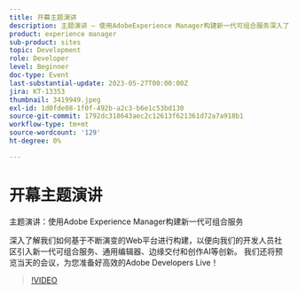 ```yaml
---
title: 开幕主题演讲
description: 主题演讲 — 使用AdobeExperience Manager构建新一代可组合服务深入了解我们如何在不断演变的Web平台上构建，以将新一代可组合服务、通用编辑器、边缘交付和创作AI等新创新引入我们的开发人员社区。 我们还将预览当天的会议，为您准备好高效的Adobe Developers Live！
product: experience manager
sub-product: sites
topic: Development
role: Developer
level: Beginner
doc-type: Event
last-substantial-update: 2023-05-27T00:00:00Z
jira: KT-13353
thumbnail: 3419949.jpeg
exl-id: 1d0fde08-1f0f-492b-a2c3-b6e1c53bd130
source-git-commit: 1792dc318643aec2c12613f621361d72a7a918b1
workflow-type: tm+mt
source-wordcount: '129'
ht-degree: 0%

---
```


# 开幕主题演讲

主题演讲：使用Adobe Experience Manager构建新一代可组合服务

深入了解我们如何基于不断演变的Web平台进行构建，以便向我们的开发人员社区引入新一代可组合服务、通用编辑器、边缘交付和创作AI等创新。 我们还将预览当天的会议，为您准备好高效的Adobe Developers Live！

>[!VIDEO](https://video.tv.adobe.com/v/3419949/?learn=on)
